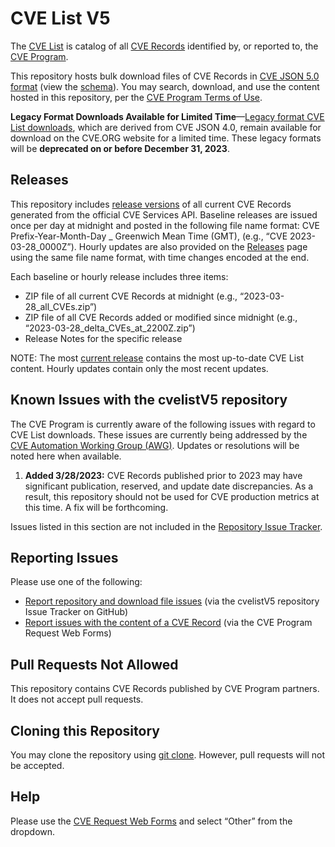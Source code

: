 # CVE List V5

The [CVE List](https://www.cve.org/ResourcesSupport/Glossary?activeTerm=glossaryCVEList) is catalog of all [CVE Records](https://www.cve.org/ResourcesSupport/Glossary?activeTerm=glossaryRecord) identified by, or reported to, the [CVE Program](https://www.cve.org/).

This repository hosts bulk download files of CVE Records in [CVE JSON 5.0 format](https://www.cve.org/AllResources/CveServices#cve-json-5) (view the [schema](https://github.com/CVEList/cve-schema)). You may search, download, and use the content hosted in this repository, per the [CVE Program Terms of Use](https://www.cve.org/Legal/TermsOfUse).

**Legacy Format Downloads Available for Limited Time**—[Legacy format CVE List downloads](https://www.cve.org/Downloads#legacy-format), which are derived from CVE JSON 4.0, remain available for download on the CVE.ORG website for a limited time. These legacy formats will be **deprecated on or before December 31, 2023**. 

## Releases

This repository includes [release versions](https://github.com/CVEList/cvelistV5/releases) of all current CVE Records generated from the official CVE Services API. Baseline releases are issued once per day at midnight and posted in the following file name format: CVE Prefix-Year-Month-Day _ Greenwich Mean Time (GMT), (e.g., “CVE 2023-03-28_0000Z”). Hourly updates are also provided on the [Releases](https://github.com/CVEList/cvelistV5/releases) page using the same file name format, with time changes encoded at the end.

Each baseline or hourly release includes three items:

- ZIP file of all current CVE Records at midnight (e.g., “2023-03-28_all_CVEs.zip”)
- ZIP file of all CVE Records added or modified since midnight (e.g., “2023-03-28_delta_CVEs_at_2200Z.zip”)
- Release Notes for the specific release

NOTE: The most [current release](https://github.com/CVEList/cvelistV5/releases) contains the most up-to-date CVE List content. Hourly updates contain only the most recent updates.

## Known Issues with the cvelistV5 repository

The CVE Program is currently aware of the following issues with regard to CVE List downloads. These issues are currently being addressed by the [CVE Automation Working Group (AWG)](https://www.cve.org/ProgramOrganization/WorkingGroups#AutomationWorkingGroupAWG). Updates or resolutions will be noted here when available.

1. **Added 3/28/2023:** CVE Records published prior to 2023 may have significant publication, reserved, and update date discrepancies. As a result, this repository should not be used for CVE production metrics at this time. A fix will be forthcoming. 

Issues listed in this section are not included in the [Repository Issue Tracker](https://github.com/CVEList/cvelistV5/issues).

## Reporting Issues 

Please use one of the following: 

- [Report repository and download file issues](https://github.com/CVEList/cvelistV5/issues) (via the cvelistV5 repository Issue Tracker on GitHub)
- [Report issues with the content of a CVE Record](https://cveform.mitre.org/) (via the CVE Program Request Web Forms) 

## Pull Requests Not Allowed 

This repository contains CVE Records published by CVE Program partners. It does not accept pull requests.

## Cloning this Repository

You may clone the repository using [git clone](https://github.com/git-guides/git-clone). However, pull requests will not be accepted. 

## Help

Please use the [CVE Request Web Forms](https://cveform.mitre.org/) and select “Other” from the dropdown.

